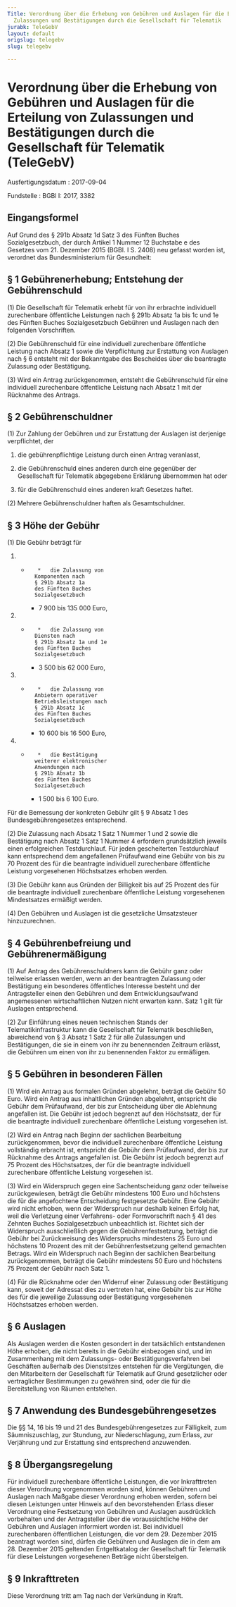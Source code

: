 ```yaml
---
Title: Verordnung über die Erhebung von Gebühren und Auslagen für die Erteilung von
  Zulassungen und Bestätigungen durch die Gesellschaft für Telematik
jurabk: TeleGebV
layout: default
origslug: telegebv
slug: telegebv

---
```


# Verordnung über die Erhebung von Gebühren und Auslagen für die Erteilung von Zulassungen und Bestätigungen durch die Gesellschaft für Telematik (TeleGebV)

Ausfertigungsdatum
:   2017-09-04

Fundstelle
:   BGBl I: 2017, 3382


## Eingangsformel

Auf Grund des § 291b Absatz 1d Satz 3 des Fünften Buches
Sozialgesetzbuch, der durch Artikel 1 Nummer 12 Buchstabe e des
Gesetzes vom 21. Dezember 2015 (BGBl. I S. 2408) neu gefasst worden
ist, verordnet das Bundesministerium für Gesundheit:


## § 1 Gebührenerhebung; Entstehung der Gebührenschuld

(1) Die Gesellschaft für Telematik erhebt für von ihr erbrachte
individuell zurechenbare öffentliche Leistungen nach § 291b Absatz 1a
bis 1c und 1e des Fünften Buches Sozialgesetzbuch Gebühren und
Auslagen nach den folgenden Vorschriften.

(2) Die Gebührenschuld für eine individuell zurechenbare öffentliche
Leistung nach Absatz 1 sowie die Verpflichtung zur Erstattung von
Auslagen nach § 6 entsteht mit der Bekanntgabe des Bescheides über die
beantragte Zulassung oder Bestätigung.

(3) Wird ein Antrag zurückgenommen, entsteht die Gebührenschuld für
eine individuell zurechenbare öffentliche Leistung nach Absatz 1 mit
der Rücknahme des Antrags.


## § 2 Gebührenschuldner

(1) Zur Zahlung der Gebühren und zur Erstattung der Auslagen ist
derjenige verpflichtet, der

1.  die gebührenpflichtige Leistung durch einen Antrag veranlasst,


2.  die Gebührenschuld eines anderen durch eine gegenüber der Gesellschaft
    für Telematik abgegebene Erklärung übernommen hat oder


3.  für die Gebührenschuld eines anderen kraft Gesetzes haftet.




(2) Mehrere Gebührenschuldner haften als Gesamtschuldner.


## § 3 Höhe der Gebühr

(1) Die Gebühr beträgt für

1.
    *        *   die Zulassung von
            Komponenten nach
            § 291b Absatz 1a
            des Fünften Buches
            Sozialgesetzbuch

        *   7 900 bis 135 000 Euro,





2.
    *        *   die Zulassung von
            Diensten nach
            § 291b Absatz 1a und 1e
            des Fünften Buches
            Sozialgesetzbuch

        *   3 500 bis 62 000 Euro,





3.
    *        *   die Zulassung von
            Anbietern operativer
            Betriebsleistungen nach
            § 291b Absatz 1c
            des Fünften Buches
            Sozialgesetzbuch

        *   10 600 bis 16 500 Euro,





4.
    *        *   die Bestätigung
            weiterer elektronischer
            Anwendungen nach
            § 291b Absatz 1b
            des Fünften Buches
            Sozialgesetzbuch

        *   1 500 bis 6 100 Euro.






Für die Bemessung der konkreten Gebühr gilt § 9 Absatz 1 des
Bundesgebührengesetzes entsprechend.

(2) Die Zulassung nach Absatz 1 Satz 1 Nummer 1 und 2 sowie die
Bestätigung nach Absatz 1 Satz 1 Nummer 4 erfordern grundsätzlich
jeweils einen erfolgreichen Testdurchlauf. Für jeden gescheiterten
Testdurchlauf kann entsprechend dem angefallenen Prüfaufwand eine
Gebühr von bis zu 70 Prozent des für die beantragte individuell
zurechenbare öffentliche Leistung vorgesehenen Höchstsatzes erhoben
werden.

(3) Die Gebühr kann aus Gründen der Billigkeit bis auf 25 Prozent des
für die beantragte individuell zurechenbare öffentliche Leistung
vorgesehenen Mindestsatzes ermäßigt werden.

(4) Den Gebühren und Auslagen ist die gesetzliche Umsatzsteuer
hinzuzurechnen.


## § 4 Gebührenbefreiung und Gebührenermäßigung

(1) Auf Antrag des Gebührenschuldners kann die Gebühr ganz oder
teilweise erlassen werden, wenn an der beantragten Zulassung oder
Bestätigung ein besonderes öffentliches Interesse besteht und der
Antragsteller einen den Gebühren und dem Entwicklungsaufwand
angemessenen wirtschaftlichen Nutzen nicht erwarten kann. Satz 1 gilt
für Auslagen entsprechend.

(2) Zur Einführung eines neuen technischen Stands der
Telematikinfrastruktur kann die Gesellschaft für Telematik
beschließen, abweichend von § 3 Absatz 1 Satz 2 für alle Zulassungen
und Bestätigungen, die sie in einem von ihr zu benennenden Zeitraum
erlässt, die Gebühren um einen von ihr zu benennenden Faktor zu
ermäßigen.


## § 5 Gebühren in besonderen Fällen

(1) Wird ein Antrag aus formalen Gründen abgelehnt, beträgt die Gebühr
50 Euro. Wird ein Antrag aus inhaltlichen Gründen abgelehnt,
entspricht die Gebühr dem Prüfaufwand, der bis zur Entscheidung über
die Ablehnung angefallen ist. Die Gebühr ist jedoch begrenzt auf den
Höchstsatz, der für die beantragte individuell zurechenbare
öffentliche Leistung vorgesehen ist.

(2) Wird ein Antrag nach Beginn der sachlichen Bearbeitung
zurückgenommen, bevor die individuell zurechenbare öffentliche
Leistung vollständig erbracht ist, entspricht die Gebühr dem
Prüfaufwand, der bis zur Rücknahme des Antrags angefallen ist. Die
Gebühr ist jedoch begrenzt auf 75 Prozent des Höchstsatzes, der für
die beantragte individuell zurechenbare öffentliche Leistung
vorgesehen ist.

(3) Wird ein Widerspruch gegen eine Sachentscheidung ganz oder
teilweise zurückgewiesen, beträgt die Gebühr mindestens 100 Euro und
höchstens die für die angefochtene Entscheidung festgesetzte Gebühr.
Eine Gebühr wird nicht erhoben, wenn der Widerspruch nur deshalb
keinen Erfolg hat, weil die Verletzung einer Verfahrens- oder
Formvorschrift nach § 41 des Zehnten Buches Sozialgesetzbuch
unbeachtlich ist. Richtet sich der Widerspruch ausschließlich gegen
die Gebührenfestsetzung, beträgt die Gebühr bei Zurückweisung des
Widerspruchs mindestens 25 Euro und höchstens 10 Prozent des mit der
Gebührenfestsetzung geltend gemachten Betrags. Wird ein Widerspruch
nach Beginn der sachlichen Bearbeitung zurückgenommen, beträgt die
Gebühr mindestens 50 Euro und höchstens 75 Prozent der Gebühr nach
Satz 1.

(4) Für die Rücknahme oder den Widerruf einer Zulassung oder
Bestätigung kann, soweit der Adressat dies zu vertreten hat, eine
Gebühr bis zur Höhe des für die jeweilige Zulassung oder Bestätigung
vorgesehenen Höchstsatzes erhoben werden.


## § 6 Auslagen

Als Auslagen werden die Kosten gesondert in der tatsächlich
entstandenen Höhe erhoben, die nicht bereits in die Gebühr einbezogen
sind, und im Zusammenhang mit dem Zulassungs- oder
Bestätigungsverfahren bei Geschäften außerhalb des Dienstsitzes
entstehen für die Vergütungen, die den Mitarbeitern der Gesellschaft
für Telematik auf Grund gesetzlicher oder vertraglicher Bestimmungen
zu gewähren sind, oder die für die Bereitstellung von Räumen
entstehen.


## § 7 Anwendung des Bundesgebührengesetzes

Die §§ 14, 16 bis 19 und 21 des Bundesgebührengesetzes zur Fälligkeit,
zum Säumniszuschlag, zur Stundung, zur Niederschlagung, zum Erlass,
zur Verjährung und zur Erstattung sind entsprechend anzuwenden.


## § 8 Übergangsregelung

Für individuell zurechenbare öffentliche Leistungen, die vor
Inkrafttreten dieser Verordnung vorgenommen worden sind, können
Gebühren und Auslagen nach Maßgabe dieser Verordnung erhoben werden,
sofern bei diesen Leistungen unter Hinweis auf den bevorstehenden
Erlass dieser Verordnung eine Festsetzung von Gebühren und Auslagen
ausdrücklich vorbehalten und der Antragsteller über die
voraussichtliche Höhe der Gebühren und Auslagen informiert worden ist.
Bei individuell zurechenbaren öffentlichen Leistungen, die vor dem 29.
Dezember 2015 beantragt worden sind, dürfen die Gebühren und Auslagen
die in dem am 28. Dezember 2015 geltenden Entgeltkatalog der
Gesellschaft für Telematik für diese Leistungen vorgesehenen Beträge
nicht übersteigen.


## § 9 Inkrafttreten

Diese Verordnung tritt am Tag nach der Verkündung in Kraft.

